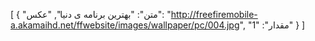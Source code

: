 [
  {
    "متن": "بهترین برنامه ی دنیا",
    "عکس": "http://freefiremobile-a.akamaihd.net/ffwebsite/images/wallpaper/pc/004.jpg",
    "مقدار": "1"
  }
]
